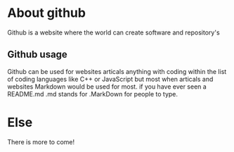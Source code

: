 # About github
Github is a website where the world can create software and repository's



## Github usage
Github can be used for websites articals anything with coding within the list of coding languages like C++ or JavaScript but most when articals and websites
Markdown would be used for most. if you have ever seen a README.md .md stands for .MarkDown for people to type.



# Else
There is more to come!
